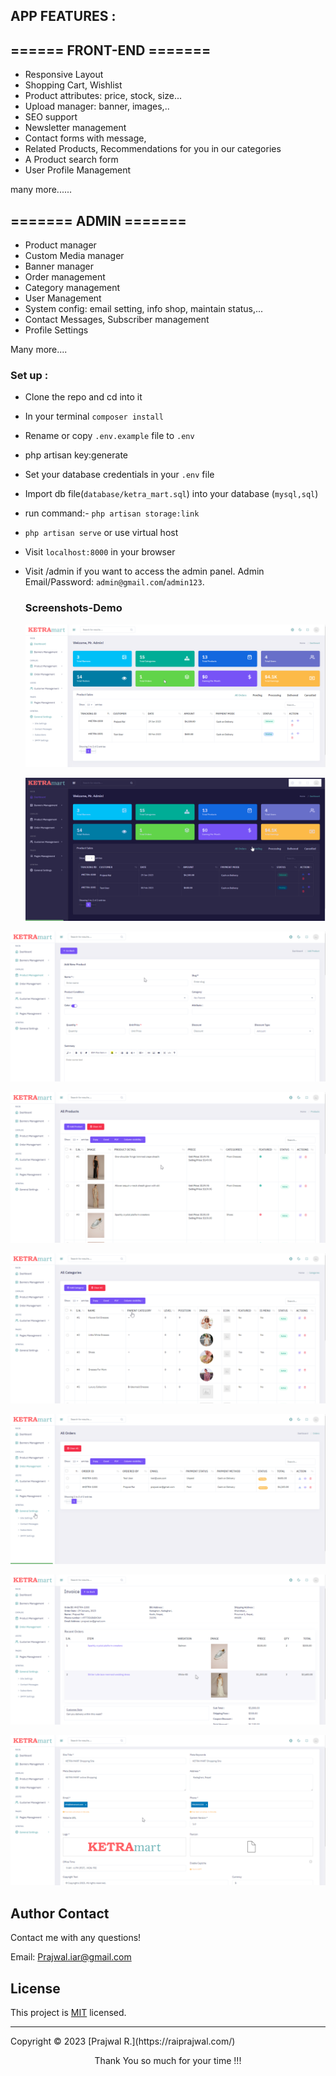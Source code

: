 
## APP FEATURES :

## ====== FRONT-END =======
- Responsive Layout
- Shopping Cart, Wishlist
- Product attributes: price, stock, size...
- Upload manager: banner, images,..
- SEO support
- Newsletter management
- Contact forms with message,
- Related Products, Recommendations for you in our categories
- A Product search form
- User Profile Management

many more......

## ======= ADMIN =======


- Product manager
- Custom Media manager 
- Banner manager
- Order management
- Category management
- User Management
- System config: email setting, info shop, maintain status,...
- Contact Messages, Subscriber management
- Profile Settings

Many more....


### Set up :

- Clone the repo and cd into it
- In your terminal ```composer install```
- Rename or copy ```.env.example``` file to ``.env``
- php artisan key:generate
- Set your database credentials in your ```.env``` file
- Import db file(```database/ketra_mart.sql```) into your database (```mysql,sql```)
- run command:-  ```php artisan storage:link```
- ```php artisan serve``` or use virtual host
- Visit ```localhost:8000``` in your browser
- Visit /admin if you want to access the admin panel. Admin Email/Password: ```admin@gmail.com```/```admin123```. 


  ### Screenshots-Demo
  <kbd>![screenshot-demo1](./screenshots/white-dashboard.png)</kbd><br>
  
  <kbd>![screenshot-demo2](./screenshots/dark-dashboard.png)</kbd><br>
  
 <kbd>![screenshot-demo3](./screenshots/add-product.png)</kbd><br>
 
 <kbd>![screenshot-demo4](./screenshots/product-list.png)</kbd><br>
 
  <kbd>![screenshot-demo5](./screenshots/category-list.png)</kbd><br>
  
  <kbd>![screenshot-demo6](./screenshots/order-list.png)</kbd><br>
   
  <kbd>![screenshot-demo7](./screenshots/order-detail.png)</kbd><br>
    
  <kbd>![screenshot-demo8](./screenshots/genera-settings.png)</kbd><br>

 ## Author Contact
  Contact me with any questions!<br>

  Email: Prajwal.iar@gmail.com

  ## License
  This project is [MIT](https://choosealicense.com/licenses/mit/) licensed.<br />
<hr>
  Copyright © 2023 [Prajwal R.](https://raiprajwal.com/)
  
<p style="text-align:center">Thank You so much for your time !!!</p>
